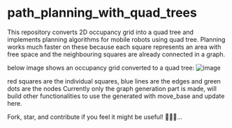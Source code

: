 # path_planning_with_quad_trees
This repository converts 2D occupancy grid into a quad tree and implements planning algorithms for mobile robots using quad tree. Planning works much faster on these because each square represents an area with free space and the neighbouring squares are already connected in a graph.

below image shows an occupancy grid converted to a quad tree:
![image](https://github.com/Nisarg236/path_planning_with_quad_trees/assets/71684502/c930286f-6fc6-49e1-9e28-bf8cf236693a)

red squares are the individual squares, blue lines are the edges and green dots are the nodes
Currently only the graph generation part is made, will build other functionalities to use the generated with move_base and update here.

Fork, star, and contribute if you feel it might be useful! 🚀🌟🤖...
